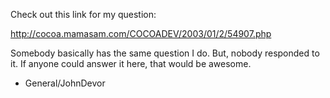 Check out this link for my question: 

http://cocoa.mamasam.com/COCOADEV/2003/01/2/54907.php

Somebody basically has the same question I do. But, nobody responded to it. If anyone could answer it here, that would be awesome. 

- General/JohnDevor